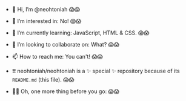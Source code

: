 - 👋 Hi, I’m @neohtoniah 😱😱
- 👀 I’m interested in: No! 😱😱
- 🌱 I’m currently learning: JavaScript, HTML & CSS. 😱😱
- 💞️ I’m looking to collaborate on: What? 😱😱
- 📫 How to reach me: You can't! 😱😱

- ❗❗ neohtoniah/neohtoniah is a ✨ special ✨ repository because of its `README.md` (this file). 😱😱

- 🙋‍♂️ Oh, one more thing before you go: 😱😱
